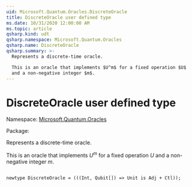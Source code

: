 ```yaml
---
uid: Microsoft.Quantum.Oracles.DiscreteOracle
title: DiscreteOracle user defined type
ms.date: 10/31/2020 12:00:00 AM
ms.topic: article
qsharp.kind: udt
qsharp.namespace: Microsoft.Quantum.Oracles
qsharp.name: DiscreteOracle
qsharp.summary: >-
  Represents a discrete-time oracle.

  This is an oracle that implements $U^m$ for a fixed operation $U$
  and a non-negative integer $m$.
---
```


# DiscreteOracle user defined type

Namespace: [Microsoft.Quantum.Oracles](xref:Microsoft.Quantum.Oracles)

Package: [](https://nuget.org/packages/)


Represents a discrete-time oracle.This is an oracle that implements $U^m$ for a fixed operation $U$and a non-negative integer $m$.

```qsharp

newtype DiscreteOracle = (((Int, Qubit[]) => Unit is Adj + Ctl));
```


